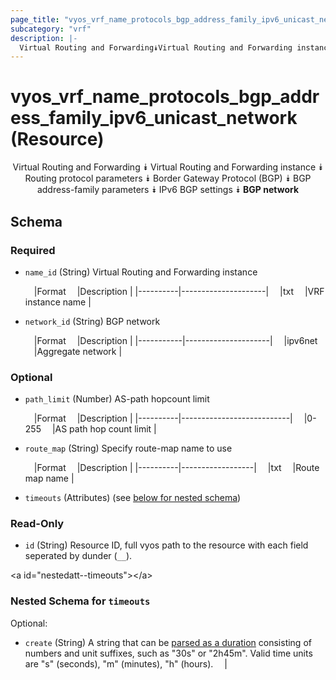 ```yaml
---
page_title: "vyos_vrf_name_protocols_bgp_address_family_ipv6_unicast_network Resource - terraform-provider-vyos"
subcategory: "vrf"
description: |-
  Virtual Routing and Forwarding⯯Virtual Routing and Forwarding instance⯯Routing protocol parameters⯯Border Gateway Protocol (BGP)⯯BGP address-family parameters⯯IPv6 BGP settings⯯BGP network
---
```


# vyos_vrf_name_protocols_bgp_address_family_ipv6_unicast_network (Resource)
<center>

Virtual Routing and Forwarding
⯯
Virtual Routing and Forwarding instance
⯯
Routing protocol parameters
⯯
Border Gateway Protocol (BGP)
⯯
BGP address-family parameters
⯯
IPv6 BGP settings
⯯
**BGP network**


</center>

## Schema

### Required

- `name_id` (String) Virtual Routing and Forwarding instance

    &emsp;|Format  &emsp;|Description        |
    |----------|---------------------|
    &emsp;|txt     &emsp;|VRF instance name  |
- `network_id` (String) BGP network

    &emsp;|Format   &emsp;|Description        |
    |-----------|---------------------|
    &emsp;|ipv6net  &emsp;|Aggregate network  |

### Optional

- `path_limit` (Number) AS-path hopcount limit

    &emsp;|Format  &emsp;|Description              |
    |----------|---------------------------|
    &emsp;|0-255   &emsp;|AS path hop count limit  |
- `route_map` (String) Specify route-map name to use

    &emsp;|Format  &emsp;|Description     |
    |----------|------------------|
    &emsp;|txt     &emsp;|Route map name  |
- `timeouts` (Attributes) (see [below for nested schema](#nestedatt--timeouts))

### Read-Only

- `id` (String) Resource ID, full vyos path to the resource with each field seperated by dunder (`__`).

&lt;a id=&#34;nestedatt--timeouts&#34;&gt;&lt;/a&gt;
### Nested Schema for `timeouts`

Optional:

- `create` (String) A string that can be [parsed as a duration](https://pkg.go.dev/time#ParseDuration) consisting of numbers and unit suffixes, such as &#34;30s&#34; or &#34;2h45m&#34;. Valid time units are &#34;s&#34; (seconds), &#34;m&#34; (minutes), &#34;h&#34; (hours).  &emsp;|
